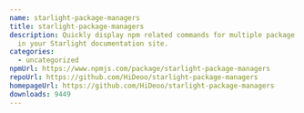 ```yaml
---
name: starlight-package-managers
title: starlight-package-managers
description: Quickly display npm related commands for multiple package managers
  in your Starlight documentation site.
categories:
  - uncategorized
npmUrl: https://www.npmjs.com/package/starlight-package-managers
repoUrl: https://github.com/HiDeoo/starlight-package-managers
homepageUrl: https://github.com/HiDeoo/starlight-package-managers
downloads: 9449
---
```

